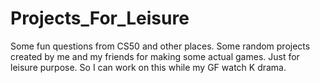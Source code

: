 # Projects_For_Leisure
Some fun questions from CS50 and other places. 
Some random projects created by me and my friends for making some actual games. 
Just for leisure purpose. So I can work on this while my GF watch K drama. 
